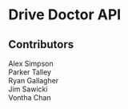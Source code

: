 # Drive Doctor API

## Contributors

Alex Simpson\
Parker Talley\
Ryan Gallagher\
Jim Sawicki\
Vontha Chan
